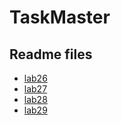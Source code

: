 # TaskMaster

## Readme files

- [lab26](https://github.com/AyaaBe95/TaskMaster/blob/main/reads/lab26.md)  
- [lab27](https://github.com/AyaaBe95/TaskMaster/blob/main/reads/lab27.md)  
- [lab28](https://github.com/AyaaBe95/TaskMaster/blob/main/reads/lab28.md)  
- [lab29](https://github.com/AyaaBe95/TaskMaster/blob/main/reads/lab29.md)  


